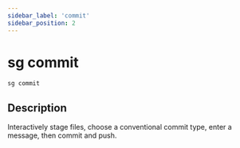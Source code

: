 ```yaml
---
sidebar_label: 'commit'
sidebar_position: 2
---
```


# sg commit

`sg commit`

## Description

Interactively stage files, choose a conventional commit type, enter a message, then commit and push.